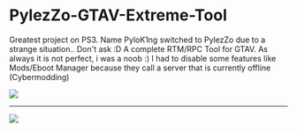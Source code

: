 # PylezZo-GTAV-Extreme-Tool

Greatest project on PS3.
Name PyloK1ng switched to PylezZo due to a strange situation.. Don't ask :D
A complete RTM/RPC Tool for GTAV. As always it is not perfect, i was a noob :) I had to disable some features like Mods/Eboot Manager because they call a server that is currently offline (Cybermodding)

<img src="https://www.lizsrv.altervista.org/image.php?di=EM86">
<hr>
<img src="https://www.lizsrv.altervista.org/image.php?di=1VI5">
